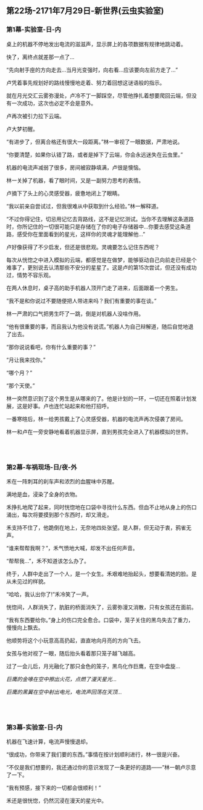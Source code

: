 ## 第22场-2171年7月29日-新世界(云虫实验室)

### 第1幕-实验室-日-内

桌上的机器不停地发出电流的滋滋声，显示屏上的各项数据有规律地跳动着。

快了，离终点就差那一点了…

“先向射手座的方向走去…当月光变强时，向右看…应该要向左前方走了…”

卢凭着事先规划好的路线慢慢地走着、努力着回想这谜语般的指示。

就在月光交汇云雾弥漫处，卢冷不丁一脚踩空，尽管他挣扎着想要爬回云端，但没有一次成功，这次也必定不会是意外。

卢再次被引力拉下云端。

卢大梦初醒。

“有进步了，但离合格还有很大一段距离。”林一审视了一眼数据，严肃地说。

“你要清楚，如果你认错了路，或者是掉下了云端，你会永远迷失在云虫里。”

机器的电流声减弱了很多，房间被寂静填满，卢很是懊恼。

林一关掉了机器，看了眼时间，又是一副努力思考的表情。

卢摘下了头上的心灵感受器，疲惫地闭上了眼睛。

“我以前亲自尝试过，但我很难从中获取到什么经验。”林一解释道。

“不过你得记住，切忌用记忆去背路线，这不是记忆测试。当你不去理解这条道路时，你所记住的一切很可能只是存储在了你的电子存储器中…你要去感受这条道路，感受你在里面看到的星光，这样你的灵魂才能理解他…”

卢好像获得了不少启发，但还是很悲观。灵魂要怎么记住东西呢？

每次从恍惚之中进入模拟的云端，都感觉是在做梦，能够驱动自己向前走已经是个难事了，更别说去认清那些不安分的星星了。这是卢的第15次尝试，但还没有成功过，情势不容乐观。

在两人休息时，桌子高的助手机器人顶开门走了进来，后面跟着一个男生。

“我不是和你说过不要随便把人带进来吗？我们有重要的事在谈。”

林一严肃的口气把男生吓了一跳，倒是对机器人没啥作用。

“他有很重要的事，而且我认为他没有说谎。”机器人为自己辩解道，随后自觉地退了出去。

“那你说说看吧，你有什么重要的事？”

“月让我来找你。”

“哪个月？”

“那个天使。”

林一突然意识到了这个男生是从哪来的了。他是计划的一环，一切还在照着计划发展，这是好事。卢也连忙站起来和他打招呼。

一番寒暄后，林一给男孩戴上了心灵感受器，机器的电流声再次侵袭了房间。

林一和卢在一旁安静地看着机器显示屏，直到男孩完全进入了机器模拟的世界。

<br><br>

### 第2幕-车祸现场-日/夜-外

禾在一阵刺耳的刹车声和浓烈的血腥味中苏醒。

满地是血，浸染了全身的衣物。

禾挣扎地爬了起来，同时恍惚地在口袋中寻找什么东西。但血不止地从身上的伤口涌出，每次将要摸到那个东西时，却又滑走。

禾支持不住了，他跪倒在地上，无奈地四处张望。是人群，但无动于衷，鸦雀无声。

“谁来帮帮我啊？”，禾气愤地大喊，却发不出任何声音。

“帮帮我…”，禾不知道该怎么办了。

终于，人群中走出了一个人，是一个女生。禾艰难地抬起头，想要看清她的脸。是从未见过的样貌。

“哈哈，我认出你了!”禾冷笑了一声。

恍惚间，人群消失了，肮脏的桥面消失了，云雾弥漫又消散，只有女孩还在面前。

“我有东西要给你。”身上的伤口完全愈合。口袋中，笼子关住的黑鸟失去了重力，慢慢向上飘去。

他顺势将这个小玩意高高扔起，直直地向月亮的方向飞去。

女孩与他对视了一眼，随后抬头看着那只笼子越飞越高。

过了一会儿后，月光融化了那只金色的笼子，黑鸟化作巨鹰，在空中盘旋…

*巨鹰的金喙在空中擦出火花，点燃了漫天星光…*

*巨鹰的黑翼在空中射出电光，电流声回荡在天顶…*

<br><br>

### 第3幕-实验室-日-内

机器在飞速计算，电流声慢慢退却。

“很成功，你带来了我们要的东西。”事情在按计划顺利进行，林一很是兴奋。

“不仅是我们想要的，我还通过你的意识发现了一条更好的道路——”林一朝卢示意了一下。

“我有预感，接下来的一切都会很顺利！”

禾还是很恍惚，仍然沉浸在漫天的星光中。
